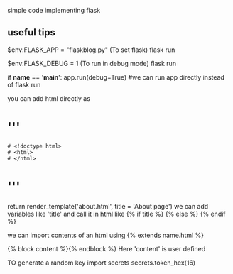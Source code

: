 simple code implementing flask

useful tips
-----------------

$env:FLASK_APP = "flaskblog.py" (To set flask)
flask run

$env:FLASK_DEBUG = 1  (To run in debug mode)
flask run

if __name__ == '__main__':
    app.run(debug=True)
#we can run app directly instead of flask run

you can add html directly as 
# '''
    # <!doctype html>
    # <html>
    # </html>
# '''

return render_template('about.html', title = 'About page')
we can add variables like 'title' and call it in html like 
    {% if title %}
        <title> Flaskblog - {{ title }} </title>
    {% else %}
        <title> Flaskblog </title>
    {% endif %}

we can import contents of an html using {% extends name.html %}

{% block content %}{% endblock %} 
Here 'content' is user defined


TO generate a random key
import secrets
secrets.token_hex(16) 